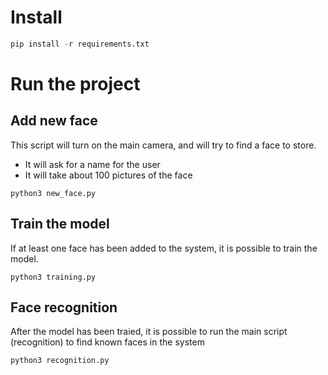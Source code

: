 
# Install

```python
pip install -r requirements.txt
```


# Run the project
## Add new face
This script will turn on the main camera, and will try to find a face to store.
- It will ask for a name for the user
- It will take about 100 pictures of the face

```shell
python3 new_face.py
```

## Train the model
If at least one face has been added to the system, it is possible to train the model.

```shell
python3 training.py
```

## Face recognition
After the model has been traied, it is possible to run the main script (recognition) to find known faces in the system
```python
python3 recognition.py
```
